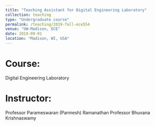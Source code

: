 ```yaml
---
title: "Teaching Assistant for Digital Engineering Laboratory"
collection: teaching
type: "Undergraduate course"
permalink: /teaching/2019-fall-ece554
venue: "UW-Madison, ECE"
date: 2019-09-01
location: "Madison, WI, USA"
---
```


Course: 
======
Digital Engineering Laboratory

Instructor:
======
Professor Parameswaran (Parmesh) Ramanathan
Professor Bhuvana Krishnaswamy
